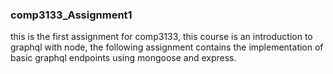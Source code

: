 ### comp3133_Assignment1
this is the first assignment for comp3133,
this course is an introduction to graphql with node,
the following assignment contains the implementation of basic graphql endpoints using mongoose and express.
